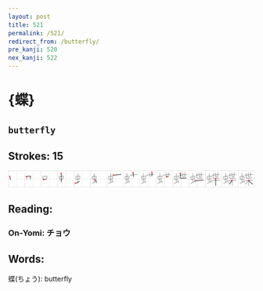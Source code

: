 ```yaml
---
layout: post
title: 521
permalink: /521/
redirect_from: /butterfly/
pre_kanji: 520
nex_kanji: 522
---
```


# {蝶}

## `butterfly`

## Strokes: 15

<div class="stroke"><img src="../images/E89DB6.png" /></div>

## Reading:

### On-Yomi: チョウ

## Words:

蝶(ちょう): butterfly
